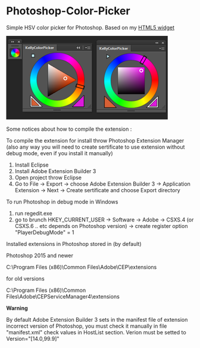 # Photoshop-Color-Picker
Simple HSV color picker for Photoshop. Based on my <a href="https://github.com/NC22/HTML5-Color-Picker">HTML5 widget</a>

<img src="https://raw.githubusercontent.com/NC22/Photoshop-Color-Picker/master/widget.png">

Some notices about how to compile the extension :

To compile the extension for install throw Photoshop Extension Manager (also any way you will need to create sertificate to use extension without debug mode, even if you install it manually)

1. Install Eclipse
2. Install Adobe Extension Builder 3
3. Open project throw Eclipse
4. Go to File -> Export -> choose Adobe Extension Builder 3 -> Application Extension -> Next -> Create sertificate and choose Export directory 

To run Photoshop in debug mode in Windows

1. run regedit.exe
2. go to brunch HKEY_CURRENT_USER -> Software -> Adobe -> CSXS.4 (or CSXS.6 .. etc depends on Photoshop version) -> create register option "PlayerDebugMode" = 1

Installed extensions in Photoshop stored in (by default)

Photoshop 2015 and newer

C:\Program Files (x86)\Common Files\Adobe\CEP\extensions

for old versions

C:\Program Files (x86)\Common Files\Adobe\CEPServiceManager4\extensions

<b>Warning</b>

By default Adobe Extension Builder 3 sets in the manifest file of extension incorrect version of Photoshop, you must check it manually in file "manifest.xml" check values in HostList section. Verion must be setted to Version="[14.0,99.9]"
